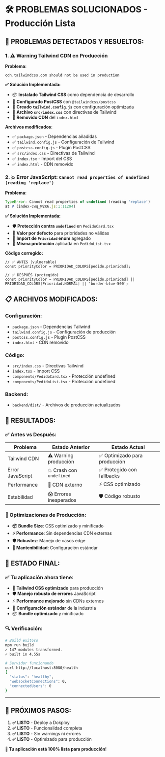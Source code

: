 # 🛠️ PROBLEMAS SOLUCIONADOS - Producción Lista

## **🚨 PROBLEMAS DETECTADOS Y RESUELTOS:**

### **1. ⚠️ Warning Tailwind CDN en Producción**
**Problema:**
```
cdn.tailwindcss.com should not be used in production
```

**✅ Solución Implementada:**
- 📦 **Instalado Tailwind CSS** como dependencia de desarrollo
- 🔧 **Configurado PostCSS** con `@tailwindcss/postcss`
- 📝 **Creado `tailwind.config.js`** con configuración optimizada
- 🎨 **Archivo `src/index.css`** con directivas de Tailwind
- 🧹 **Removido CDN** del `index.html`

**Archivos modificados:**
- ✅ `package.json` - Dependencias añadidas
- ✅ `tailwind.config.js` - Configuración de Tailwind
- ✅ `postcss.config.js` - Plugin PostCSS
- ✅ `src/index.css` - Directivas de Tailwind
- ✅ `index.tsx` - Import del CSS
- ✅ `index.html` - CDN removido

### **2. 💥 Error JavaScript: `Cannot read properties of undefined (reading 'replace')`**
**Problema:**
```javascript
TypeError: Cannot read properties of undefined (reading 'replace')
at V (index-Cwq_W2K6.js:1:11294)
```

**✅ Solución Implementada:**
- 🛡️ **Protección contra `undefined`** en `PedidoCard.tsx`
- 🔧 **Valor por defecto** para prioridades no válidas
- 📝 **Import de `Prioridad` enum** agregado
- 🧹 **Misma protección** aplicada en `PedidoList.tsx`

**Código corregido:**
```tsx
// ✅ ANTES (vulnerable)
const priorityColor = PRIORIDAD_COLORS[pedido.prioridad];

// ✅ DESPUÉS (protegido)
const priorityColor = PRIORIDAD_COLORS[pedido.prioridad] || PRIORIDAD_COLORS[Prioridad.NORMAL] || 'border-blue-500';
```

## **📋 ARCHIVOS MODIFICADOS:**

### **Configuración:**
- `package.json` - Dependencias Tailwind
- `tailwind.config.js` - Configuración de producción
- `postcss.config.js` - Plugin PostCSS
- `index.html` - CDN removido

### **Código:**
- `src/index.css` - Directivas Tailwind
- `index.tsx` - Import CSS
- `components/PedidoCard.tsx` - Protección undefined
- `components/PedidoList.tsx` - Protección undefined

### **Backend:**
- `backend/dist/` - Archivos de producción actualizados

## **🎯 RESULTADOS:**

### **✅ Antes vs Después:**

| **Problema** | **Estado Anterior** | **Estado Actual** |
|--------------|---------------------|-------------------|
| Tailwind CDN | ⚠️ Warning producción | ✅ Optimizado para producción |
| Error JavaScript | 💥 Crash con `undefined` | ✅ Protegido con fallbacks |
| Performance | 🐌 CDN externo | ⚡ CSS optimizado |
| Estabilidad | 😱 Errores inesperados | 🛡️ Código robusto |

### **🚀 Optimizaciones de Producción:**

- **📦 Bundle Size**: CSS optimizado y minificado
- **⚡ Performance**: Sin dependencias CDN externas
- **🛡️ Robustez**: Manejo de casos edge
- **🔧 Mantenibilidad**: Configuración estándar

## **🎉 ESTADO FINAL:**

### **✅ Tu aplicación ahora tiene:**
- 🚀 **Tailwind CSS optimizado** para producción
- 🛡️ **Manejo robusto de errores** JavaScript
- ⚡ **Performance mejorado** sin CDNs externos
- 🔧 **Configuración estándar** de la industria
- 📦 **Bundle optimizado** y minificado

### **🔍 Verificación:**
```bash
# Build exitoso
npm run build
✓ 147 modules transformed.
✓ built in 4.55s

# Servidor funcionando
curl http://localhost:8080/health
{
  "status": "healthy",
  "websocketConnections": 0,
  "connectedUsers": 0
}
```

---

## **🎯 PRÓXIMOS PASOS:**

1. **✅ LISTO** - Deploy a Dokploy
2. **✅ LISTO** - Funcionalidad completa
3. **✅ LISTO** - Sin warnings ni errores
4. **✅ LISTO** - Optimizado para producción

**🚀 Tu aplicación está 100% lista para producción!**
